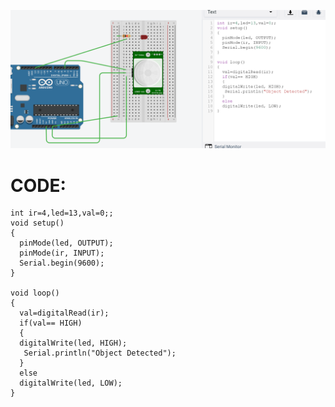 ![yo](https://github.com/namanmore/RM_Taskphase/blob/main/TinkerCAD_Works/Circuits/PIR%20Motion%20Sensor.PNG)
# CODE:  
```
int ir=4,led=13,val=0;;
void setup()
{
  pinMode(led, OUTPUT);
  pinMode(ir, INPUT);
  Serial.begin(9600);
}

void loop()
{
  val=digitalRead(ir);
  if(val== HIGH)
  {
  digitalWrite(led, HIGH);
   Serial.println("Object Detected");
  }
  else
  digitalWrite(led, LOW); 
}
```
